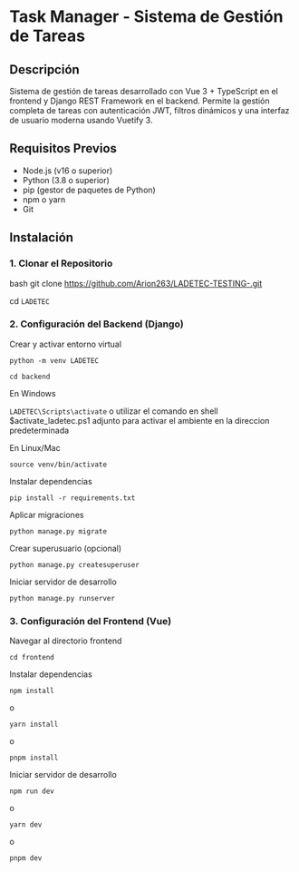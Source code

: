 # Task Manager - Sistema de Gestión de Tareas

## Descripción
Sistema de gestión de tareas desarrollado con Vue 3 + TypeScript en el frontend y Django REST Framework en el backend. Permite la gestión completa de tareas con autenticación JWT, filtros dinámicos y una interfaz de usuario moderna usando Vuetify 3.

## Requisitos Previos
- Node.js (v16 o superior)
- Python (3.8 o superior)
- pip (gestor de paquetes de Python)
- npm o yarn
- Git

## Instalación

### 1. Clonar el Repositorio
bash
git clone <https://github.com/Arion263/LADETEC-TESTING-.git>

cd `LADETEC`

### 2. Configuración del Backend (Django)

Crear y activar entorno virtual

`python -m venv LADETEC`

`cd backend`

En Windows

`LADETEC\Scripts\activate` o utilizar el comando en shell $activate_ladetec.ps1 adjunto para activar el ambiente en la direccion predeterminada

En Linux/Mac

`source venv/bin/activate`

Instalar dependencias

`pip install -r requirements.txt`

Aplicar migraciones

`python manage.py migrate`

Crear superusuario (opcional)

`python manage.py createsuperuser`

Iniciar servidor de desarrollo

`python manage.py runserver`

### 3. Configuración del Frontend (Vue)

Navegar al directorio frontend

`cd frontend`

Instalar dependencias

`npm install`

o

`yarn install`

o

`pnpm install`

Iniciar servidor de desarrollo

`npm run dev`

o

`yarn dev`

o

`pnpm dev`
